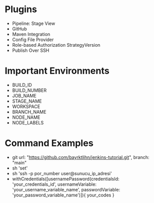 # Plugins
- Pipeline: Stage View
- GitHub
- Maven Integration
- Config File Provider
- Role-based Authorization StrategyVersion
- Publish Over SSH

# Important Environments
- BUILD_ID
- BUILD_NUMBER
- JOB_NAME
- STAGE_NAME
- WORKSPACE
- BRANCH_NAME
- NODE_NAME
- NODE_LABELS

# Command Examples
- git url: "https://github.com/bayrktlihn/jenkins-tutorial.git", branch: "main"
- sh 'set'
- sh 'ssh -p por_number user@sunucu_ip_adresi'
- withCredentials([usernamePassword(credentialsId: 'your_credentials_id', usernameVariable: 'your_username_variable_name', passwordVariable: 'your_password_variable_name')]){ your_codes }


